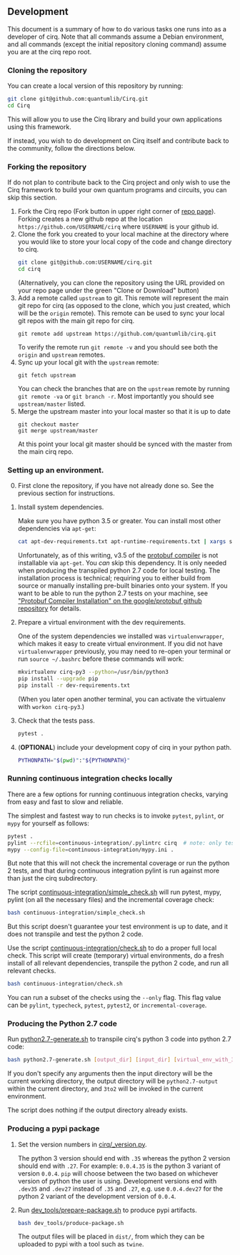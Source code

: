 ## Development

This document is a summary of how to do various tasks one runs into as a
developer of cirq.
Note that all commands assume a Debian environment, and all commands (except
the initial repository cloning command) assume you are at the cirq repo root.


### Cloning the repository

You can create a local version of this repository by running:

```bash
git clone git@github.com:quantumlib/Cirq.git
cd Cirq
```

This will allow you to use the Cirq library and build your own applications
using this framework.

If instead, you wish to do development on Cirq itself and contribute back to
the community, follow the directions below.

### Forking the repository

If do not plan to contribute back to the Cirq project and only wish to use
the Cirq framework to build your own quantum programs and circuits, you can
skip this section.

1. Fork the Cirq repo (Fork button in upper right corner of
[repo page](https://github.com/quantumlib/Cirq)).
Forking creates a new github repo at the location
```https://github.com/USERNAME/cirq``` where ```USERNAME``` is
your github id.
1. Clone the fork you created to your local machine at the directory
where you would like to store your local copy of the code and change directory
to cirq.
    ```bash
    git clone git@github.com:USERNAME/cirq.git
    cd cirq
    ```
    (Alternatively, you can clone the repository using the URL provided
    on your repo page under the green "Clone or Download" button)
1. Add a remote called ```upstream``` to git.  This remote will represent
the main git repo for cirq (as opposed to the clone, which you just
created, which will be the ```origin``` remote).  This remote can be used
to sync your local git repos with the main git repo for cirq.
    ```shell
    git remote add upstream https://github.com/quantumlib/cirq.git
    ```
    To verify the remote run ```git remote -v``` and you should see both
    the ```origin``` and ```upstream``` remotes.
1. Sync up your local git with the ```upstream``` remote:
    ```shell
    git fetch upstream
    ```
    You can check the branches that are on the ```upstream``` remote by
    running ```git remote -va``` or ```git branch -r```.
Most importantly you should see ```upstream/master``` listed.
1. Merge the upstream master into your local master so that
it is up to date
    ```shell
    git checkout master
    git merge upstream/master
    ```
    At this point your local git master should be synced with the master
    from the main cirq repo.


### Setting up an environment.

0. First clone the repository, if you have not already done so.
See the previous section for instructions.


1. Install system dependencies.

    Make sure you have python 3.5 or greater.
    You can install most other dependencies via `apt-get`:

    ```bash
    cat apt-dev-requirements.txt apt-runtime-requirements.txt | xargs sudo apt-get install --yes
    ```

    Unfortunately, as of this writing, v3.5 of the [protobuf compiler](https://github.com/google/protobuf) is not installable via `apt-get`.
    You *can* skip this dependency.
    It is only needed when producing the transpiled python 2.7 code for local testing.
    The installation process is technical; requiring you to either build from source or manually installing pre-built binaries onto your system.
    If you want to be able to run the python 2.7 tests on your machine, see ["Protobuf Compiler Installation" on the google/protobuf github repository](https://github.com/google/protobuf#protocol-compiler-installation) for details.


2. Prepare a virtual environment with the dev requirements.

    One of the system dependencies we installed was `virtualenvwrapper`, which makes it easy to create virtual environment.
    If you did not have `virtualenvwrapper` previously, you may need to re-open your terminal or run `source ~/.bashrc` before these commands will work:

    ```bash
    mkvirtualenv cirq-py3 --python=/usr/bin/python3
    pip install --upgrade pip
    pip install -r dev-requirements.txt
    ```

    (When you later open another terminal, you can activate the virtualenv with `workon cirq-py3`.)

3. Check that the tests pass.

    ```bash
    pytest .
    ```

4. (**OPTIONAL**) include your development copy of cirq in your python path.

    ```bash
    PYTHONPATH="$(pwd)":"${PYTHONPATH}"
    ```


### Running continuous integration checks locally

There are a few options for running continuous integration checks, varying from easy and fast to slow and reliable.

The simplest and fastest way to run checks is to invoke `pytest`, `pylint`, or `mypy` for yourself as follows:

```bash
pytest .
pylint --rcfile=continuous-integration/.pylintrc cirq  # note: only tests the cirq subdirectory
mypy --config-file=continuous-integration/mypy.ini .
```

But note that this will not check the incremental coverage or run the python 2 tests, and that during continuous integration pylint is run against more than just the cirq subdirectory.

The script [continuous-integration/simple_check.sh](/continuous-integration/simple_check.sh) will run pytest, mypy, pylint (on all the necessary files) and the incremental coverage check:

```bash
bash continuous-integration/simple_check.sh
```

But this script doesn't guarantee your test environment is up to date, and it does not transpile and test the python 2 code.

Use the script [continuous-integration/check.sh](/continuous-integration/check.sh) to do a proper full local check.
This script will create (temporary) virtual environments, do a fresh install of all relevant dependencies, transpile the python 2 code, and run all relevant checks.

```bash
bash continuous-integration/check.sh
```

You can run a subset of the checks using the ```--only``` flag.
This flag value can be `pylint`, `typecheck`, `pytest`, `pytest2`, or `incremental-coverage`.

### Producing the Python 2.7 code

Run [python2.7-generate.sh](/python2.7-generate.sh) to transpile cirq's python 3 code into python 2.7 code:

```bash
bash python2.7-generate.sh [output_dir] [input_dir] [virtual_env_with_3to2]
```

If you don't specify any arguments then the input directory will be the current
working directory, the output directory will be `python2.7-output` within the
current directory, and `3to2` will be invoked in the current environment.

The script does nothing if the output directory already exists. 


### Producing a pypi package

1. Set the version numbers in [cirq/_version.py](/cirq/_version.py).

    The python 3 version should end with `.35` whereas the python 2 version should end with `.27`.
    For example: `0.0.4.35` is the python 3 variant of version `0.0.4`.
    `pip` will choose between the two based on whichever version of python the user is using.
    Development versions end with `.dev35` and `.dev27` instead of `.35` and `.27`, e.g. use `0.0.4.dev27` for the python 2 variant of the development version of `0.0.4`.

2. Run [dev_tools/prepare-package.sh](/dev_tools/produce-package.sh) to produce pypi artifacts.

    ```bash
    bash dev_tools/produce-package.sh
    ```

    The output files will be placed in `dist/`, from which they can be uploaded to pypi with a tool such as `twine`.
